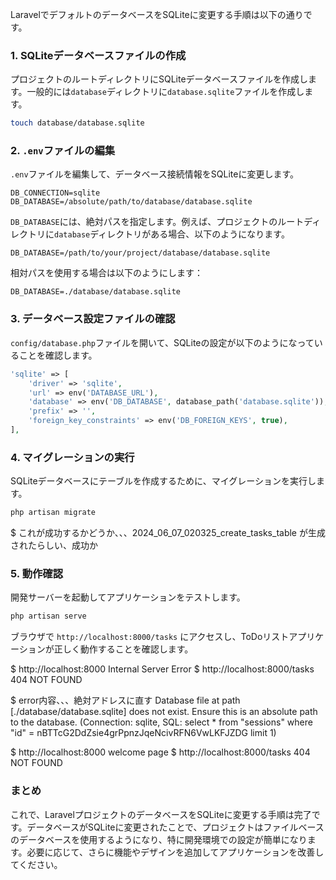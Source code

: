 LaravelでデフォルトのデータベースをSQLiteに変更する手順は以下の通りです。

### 1. SQLiteデータベースファイルの作成

プロジェクトのルートディレクトリにSQLiteデータベースファイルを作成します。一般的には`database`ディレクトリに`database.sqlite`ファイルを作成します。

```bash
touch database/database.sqlite
```

### 2. `.env`ファイルの編集

`.env`ファイルを編集して、データベース接続情報をSQLiteに変更します。

```dotenv
DB_CONNECTION=sqlite
DB_DATABASE=/absolute/path/to/database/database.sqlite
```

`DB_DATABASE`には、絶対パスを指定します。例えば、プロジェクトのルートディレクトリに`database`ディレクトリがある場合、以下のようになります。

```dotenv
DB_DATABASE=/path/to/your/project/database/database.sqlite
```

相対パスを使用する場合は以下のようにします：

```dotenv
DB_DATABASE=./database/database.sqlite
```

### 3. データベース設定ファイルの確認

`config/database.php`ファイルを開いて、SQLiteの設定が以下のようになっていることを確認します。

```php
'sqlite' => [
    'driver' => 'sqlite',
    'url' => env('DATABASE_URL'),
    'database' => env('DB_DATABASE', database_path('database.sqlite')),
    'prefix' => '',
    'foreign_key_constraints' => env('DB_FOREIGN_KEYS', true),
],
```

### 4. マイグレーションの実行

SQLiteデータベースにテーブルを作成するために、マイグレーションを実行します。

```bash
php artisan migrate
```

$ これが成功するかどうか、、、2024_06_07_020325_create_tasks_table が生成されたらしい、成功か

### 5. 動作確認

開発サーバーを起動してアプリケーションをテストします。

```bash
php artisan serve
```

ブラウザで `http://localhost:8000/tasks` にアクセスし、ToDoリストアプリケーションが正しく動作することを確認します。

$ http://localhost:8000  Internal Server Error
$ http://localhost:8000/tasks  404 NOT FOUND

$ error内容、、、絶対アドレスに直す
Database file at path [./database/database.sqlite] does not exist. Ensure this is an absolute path to the database. (Connection: sqlite, SQL: select * from "sessions" where "id" = nBTTcG2DdZsie4grPpnzJqeNcivRFN6VwLKFJZDG limit 1)

$ http://localhost:8000  welcome page
$ http://localhost:8000/tasks  404 NOT FOUND


### まとめ

これで、LaravelプロジェクトのデータベースをSQLiteに変更する手順は完了です。データベースがSQLiteに変更されたことで、プロジェクトはファイルベースのデータベースを使用するようになり、特に開発環境での設定が簡単になります。必要に応じて、さらに機能やデザインを追加してアプリケーションを改善してください。
